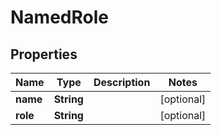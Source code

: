 

# NamedRole


## Properties

| Name | Type | Description | Notes |
|------------ | ------------- | ------------- | -------------|
|**name** | **String** |  |  [optional] |
|**role** | **String** |  |  [optional] |



